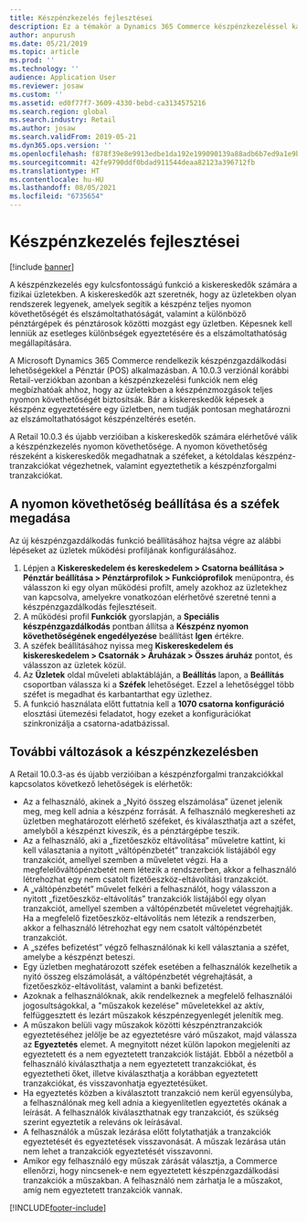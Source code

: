 ```yaml
---
title: Készpénzkezelés fejlesztései
description: Ez a témakör a Dynamics 365 Commerce készpénzkezeléssel kapcsolatos pénztári fejlesztéseit mutatja be.
author: anpurush
ms.date: 05/21/2019
ms.topic: article
ms.prod: ''
ms.technology: ''
audience: Application User
ms.reviewer: josaw
ms.custom: ''
ms.assetid: ed0f77f7-3609-4330-bebd-ca3134575216
ms.search.region: global
ms.search.industry: Retail
ms.author: josaw
ms.search.validFrom: 2019-05-21
ms.dyn365.ops.version: ''
ms.openlocfilehash: f878f39e8e9913edbe1da192e199090139a88adb6b7ed9a1e9b779c5748171b5
ms.sourcegitcommit: 42fe9790ddf0bdad911544deaa82123a396712fb
ms.translationtype: HT
ms.contentlocale: hu-HU
ms.lasthandoff: 08/05/2021
ms.locfileid: "6735654"
---
```

# <a name="cash-management-improvements"></a>Készpénzkezelés fejlesztései

[!include [banner](includes/banner.md)]


A készpénzkezelés egy kulcsfontosságú funkció a kiskereskedők számára a fizikai üzletekben. A kiskereskedők azt szeretnék, hogy az üzletekben olyan rendszerek legyenek, amelyek segítik a készpénz teljes nyomon követhetőségét és elszámoltathatóságát, valamint a különböző pénztárgépek és pénztárosok közötti mozgást egy üzletben. Képesnek kell lenniük az esetleges különbségek egyeztetésére és a elszámoltathatóság megállapítására.


A Microsoft Dynamics 365 Commerce rendelkezik készpénzgazdálkodási lehetőségekkel a Pénztár (POS) alkalmazásban. A 10.0.3 verziónál korábbi Retail-verziókban azonban a készpénzkezelési funkciók nem elég megbízhatóak ahhoz, hogy az üzletekben a készpénzmozgások teljes nyomon követhetőségét biztosítsák. Bár a kiskereskedők képesek a készpénz egyeztetésére egy üzletben, nem tudják pontosan meghatározni az elszámoltathatóságot készpénzeltérés esetén.


A Retail 10.0.3 és újabb verzióiban a kiskereskedők számára elérhetővé válik a készpénzkezelés nyomon követhetősége. A nyomon követhetőség részeként a kiskereskedők megadhatnak a széfeket, a kétoldalas készpénz-tranzakciókat végezhetnek, valamint egyeztethetik a készpénzforgalmi tranzakciókat.

## <a name="set-up-traceability-and-define-safes"></a>A nyomon követhetőség beállítása és a széfek megadása

Az új készpénzgazdálkodás funkció beállításához hajtsa végre az alábbi lépéseket az üzletek működési profiljának konfigurálásához.

1. Lépjen a **Kiskereskedelem és kereskedelem \> Csatorna beállítása \> Pénztár beállítása \> Pénztárprofilok \> Funkcióprofilok** menüpontra, és válasszon ki egy olyan működési profilt, amely azokhoz az üzletekhez van kapcsolva, amelyekre vonatkozóan elérhetővé szeretné tenni a készpénzgazdálkodás fejlesztéseit.
2. A működési profil **Funkciók** gyorslapján, a **Speciális készpénzgazdálkodás** pontban állítsa a **Készpénz nyomon követhetőségének engedélyezése** beállítást **Igen** értékre.
3. A széfek beállításához nyissa meg **Kiskereskedelem és kiskereskedelem \> Csatornák \> Áruházak \> Összes áruház** pontot, és válasszon az üzletek közül.
4. Az **Üzletek** oldal műveleti ablaktábláján, a **Beállítás** lapon, a **Beállítás** csoportban válassza ki a **Széfek** lehetőséget. Ezzel a lehetőséggel több széfet is megadhat és karbantarthat egy üzlethez.
4. A funkció használata előtt futtatnia kell a **1070 csatorna konfiguráció** elosztási ütemezési feladatot, hogy ezeket a konfigurációkat szinkronizálja a csatorna-adatbázissal.

## <a name="additional-cash-management-changes"></a>További változások a készpénzkezelésben

A Retail 10.0.3-as és újabb verzióiban a készpénzforgalmi tranzakciókkal kapcsolatos következő lehetőségek is elérhetők:

- Az a felhasználó, akinek a „Nyitó összeg elszámolása” üzenet jelenik meg, meg kell adnia a készpénz forrását. A felhasználó megkeresheti az üzletben meghatározott elérhető széfeket, és kiválaszthatja azt a széfet, amelyből a készpénzt kiveszik, és a pénztárgépbe teszik.
- Az a felhasználó, aki a „fizetőeszköz eltávolítása” műveletre kattint, ki kell választania a nyitott „váltópénzbetét” tranzakciók listájából egy tranzakciót, amellyel szemben a műveletet végzi. Ha a megfelelőváltópénzbetét nem létezik a rendszerben, akkor a felhasználó létrehozhat egy nem csatolt fizetőeszköz-eltávolítási tranzakciót.
- A „váltópénzbetét” művelet felkéri a felhasználót, hogy válasszon a nyitott „fizetőeszköz-eltávolítás” tranzakciók listájából egy olyan tranzakciót, amellyel szemben a váltópénzbetét műveletet végrehajtják. Ha a megfelelő fizetőeszköz-eltávolítás nem létezik a rendszerben, akkor a felhasználó létrehozhat egy nem csatolt váltópénzbetét tranzakciót.
- A „széfes befizetést” végző felhasználónak ki kell választania a széfet, amelybe a készpénzt beteszi.
- Egy üzletben meghatározott széfek esetében a felhasználók kezelhetik a nyitó összeg elszámolását, a váltópénzbetét végrehajtását, a fizetőeszköz-eltávolítást, valamint a banki befizetést.
- Azoknak a felhasználóknak, akik rendelkeznek a megfelelő felhasználói jogosultságokkal, a "műszakok kezelése" műveletekkel az aktív, felfüggesztett és lezárt műszakok készpénzegyenlegét jelenítik meg.
- A műszakon belüli vagy műszakok közötti készpénztranzakciók egyeztetéséhez jelölje be az egyeztetésre váró műszakot, majd válassza az **Egyeztetés** elemet. A megnyitott nézet külön lapokon megjeleníti az egyeztetett és a nem egyeztetett tranzakciók listáját. Ebből a nézetből a felhasználó kiválaszthatja a nem egyeztetett tranzakciókat, és egyeztetheti őket, illetve kiválaszthatja a korábban egyeztetett tranzakciókat, és visszavonhatja egyeztetésüket.
- Ha egyeztetés közben a kiválasztott tranzakció nem kerül egyensúlyba, a felhasználónak meg kell adnia a kiegyenlítetlen egyeztetés okának a leírását. A felhasználók kiválaszthatnak egy tranzakciót, és szükség szerint egyeztetik a releváns ok leírásával.
- A felhasználók a műszak lezárása előtt folytathatják a tranzakciók egyeztetését és egyeztetések visszavonását. A műszak lezárása után nem lehet a tranzakciók egyeztetését visszavonni.
- Amikor egy felhasználó egy műszak zárását választja, a Commerce ellenőrzi, hogy nincsenek-e nem egyeztetett készpénzgazdálkodási tranzakciók a műszakban. A felhasználó nem zárhatja le a műszakot, amíg nem egyeztetett tranzakciók vannak.


[!INCLUDE[footer-include](../includes/footer-banner.md)]